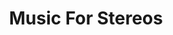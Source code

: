 ---
ee_id: '4172'
site: '1'
type: '5'
title: Music For Stereos
url: music-for-stereos
year: '2010'
venue: Art Institute of Chicago
state_country: Chicago
pitch: Composition for consumer home stereos, and CD’s. :/
ps: "​Kinda stressful,....."
imgs: MusicForStereos-2010-025-performance-chicago-9-database-TR.jpg,MusicForStereos-2010-025-performance-chicago-12-database-TR.jpg,MusicForStereos-2010-025-performance-chicago-5-database-TR.jpg,MusicForStereos-2010-025-performance-chicago-13-database-TR.jpg
things: "[4196] [2010-025-music-for-stereos] 2010-025 Music For Stereos"
layout: shows
---